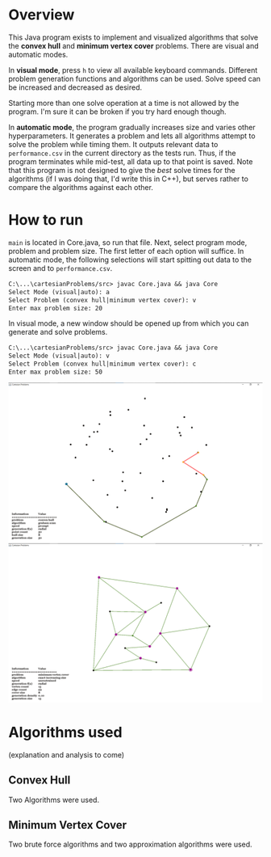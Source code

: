 # Overview
This Java program exists to implement and visualized algorithms that solve the **convex hull** and **minimum vertex cover** problems. There are visual and automatic modes.

In **visual mode**, press `h` to view all available keyboard commands. Different problem generation functions and algorithms can be used. Solve speed can be increased and decreased as desired. 

Starting more than one solve operation at a time is not allowed by the program. I'm sure it can be broken if you try hard enough though. 

In **automatic mode**, the program gradually increases size and varies other hyperparameters. It generates a problem and lets all algorithms attempt to solve the problem while timing them. It outputs relevant data to `performance.csv` in the current directory as the tests run. Thus, if the program terminates while mid-test, all data up to that point is saved. Note that this program is not designed to give the *best* solve times for the algorithms (if I was doing that, I'd write this in C++), but serves rather to compare the algorithms against each other.

# How to run
`main` is located in Core.java, so run that file. Next, select program mode, problem and problem size. The first letter of each option will suffice. In automatic mode, the following selections will start spitting out data to the screen and to `performance.csv`. 
~~~
C:\...\cartesianProblems/src> javac Core.java && java Core
Select Mode (visual|auto): a
Select Problem (convex hull|minimum vertex cover): v
Enter max problem size: 20
~~~
In visual mode, a new window should be opened up from which you can generate and solve problems.
~~~
C:\...\cartesianProblems/src> javac Core.java && java Core
Select Mode (visual|auto): v
Select Problem (convex hull|minimum vertex cover): c
Enter max problem size: 50
~~~
![Graham Scan algorithms solving the convex hull problem.](./grahamScan.png)
![A type of exhaustive search algorithm solving the minimum vertex cover problem.](./exactIncreasingSize.png)

# Algorithms used
(explanation and analysis to come)
## Convex Hull
Two Algorithms were used.
## Minimum Vertex Cover
Two brute force algorithms and two approximation algorithms were used.
